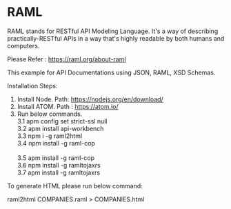 # RAML

RAML stands for RESTful API Modeling Language. It's a way of describing practically-RESTful APIs in a way that's highly readable by both humans and computers.

Please Refer : https://raml.org/about-raml

This example for API Documentations using JSON, RAML, XSD Schemas.


Installation Steps:

1. Install Node. Path: https://nodejs.org/en/download/
2. Install ATOM. Path : https://atom.io/
3. Run below commands.<br/>
 3.1 apm config set strict-ssl null<br/>
 3.2 apm install api-workbench<br/>
 3.3 npm i -g raml2html<br/>
 3.4 npm install -g raml-cop<br/>	
 3.5 apm install -g raml-cop<br/>
 3.6 npm install -g ramltojaxrs	<br/>
 3.7 apm install -g ramltojaxrs<br/>
 
To generate HTML please run below command:

  raml2html COMPANIES.raml > COMPANIES.html
